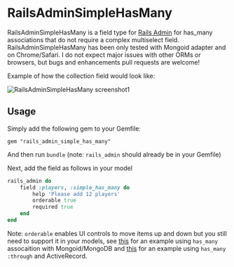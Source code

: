 # RailsAdminSimpleHasMany

RailsAdminSimpleHasMany is a field type for [Rails Admin](https://github.com/sferik/rails_admin) for has_many associations that do not require a complex multiselect field. RailsAdminSimpleHasMany has been only tested with Mongoid adapter and on Chrome/Safari. I do not expect major issues with other ORMs or browsers, but bugs and enhancements pull requests are welcome!

Example of how the collection field would look like:

![RailsAdminSimpleHasMany screenshot1](https://s3.amazonaws.com/aimannajjar.com/assets/images/portfolio/rails_admin_simple_has_many_sm_orderable.png)

## Usage

Simply add the following gem to your Gemfile:
```code
gem "rails_admin_simple_has_many"
```
And then run `bundle` (note: `rails_admin` should already be in your Gemfile)

Next, add the field as follows in your model

```ruby
rails_admin do
    field :players, :simple_has_many do
        help 'Please add 12 players'
        orderable true
        required true
    end
end
```

Note: `orderable` enables UI controls to move items up and down but you still need to support it in your models, see [this](https://github.com/sferik/rails_admin/wiki/Orderable---Sortable-Has-Many-without-Through) for an example using `has_many` assocaition with Mongoid/MongoDB and [this](https://github.com/sferik/rails_admin/wiki/Has-many-%3Athrough-association) for an example using `has_many :through` and ActiveRecord. 


